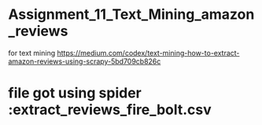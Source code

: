 # Assignment_11_Text_Mining_amazon_reviews

for text mining https://medium.com/codex/text-mining-how-to-extract-amazon-reviews-using-scrapy-5bd709cb826c

# file got using spider :extract_reviews_fire_bolt.csv

      
